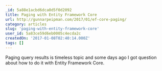 ```yaml
---
_id: 5a88e1acbd6dca0d5f0d2092
title: Paging with Entity Framework Core
url: http://gunnarpeipman.com/2017/01/ef-core-paging/
category: articles
slug: 'paging-with-entity-framework-core'
user_id: 5a83ce59d6eb0005c4ecda2c
createdOn: '2017-01-08T02:40:14.000Z'
tags: []
---
```


Paging query results is timeless topic and some days ago I got question about how to do it with Entity Framework Core.
